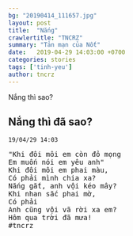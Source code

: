 ```yaml
---
bg: "20190414_111657.jpg"
layout: post
title:  "Nắng"
crawlertitle: "TNCRZ"
summary: "Tản mạn của Nốt"
date:   2019-04-29 14:03:00 +0700
categories: stories
tags: ['tinh-yeu']
author: tncrz
---
```

Nắng thì sao?

## Nắng thì đã sao?
`19/04/29 14:03`
<pre>
"Khi đôi môi em còn đỏ mọng
Em muốn nói em yêu anh"
Khi đôi môi em phai màu,
Có phải mình chia xa?
Nắng gắt, anh vội kéo mây?
Khi nhan sắc phai mờ, 
Có phải
Anh cũng vội vã rời xa em?
Hôm qua trời đã mưa!
#tncrz
</pre>
